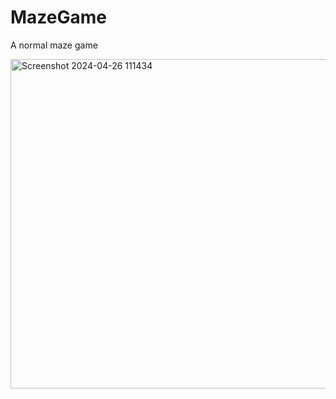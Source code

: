 # MazeGame
A normal maze game

<img width="527" alt="Screenshot 2024-04-26 111434" src="https://github.com/ZenVP/MazeGame/assets/168158017/44c7b9e8-0520-49b8-847d-6c1b4c69d4f4">
